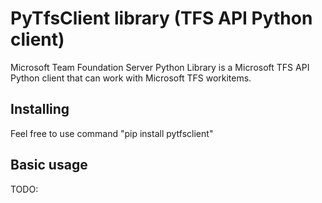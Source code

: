 # PyTfsClient library (TFS API Python client)

Microsoft Team Foundation Server Python Library is a Microsoft TFS API Python client that can work with Microsoft TFS workitems.

## Installing
Feel free to use command "pip install pytfsclient"

## Basic usage
TODO:
